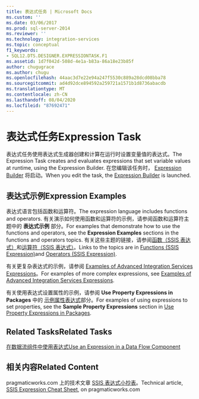 ```yaml
---
title: 表达式任务 | Microsoft Docs
ms.custom: ''
ms.date: 03/06/2017
ms.prod: sql-server-2014
ms.reviewer: ''
ms.technology: integration-services
ms.topic: conceptual
f1_keywords:
- SQL12.DTS.DESIGNER.EXPRESSIONTASK.F1
ms.assetid: 1d7f042d-508d-4e1a-b83a-86a18e23b85f
author: chugugrace
ms.author: chugu
ms.openlocfilehash: 44aac3d7e22e94a247f5530c889a28dcd08bba78
ms.sourcegitcommit: ad4d92dce894592a259721a1571b1d8736abacdb
ms.translationtype: MT
ms.contentlocale: zh-CN
ms.lasthandoff: 08/04/2020
ms.locfileid: "87692471"
---
```

# <a name="expression-task"></a><span data-ttu-id="f18b3-102">表达式任务</span><span class="sxs-lookup"><span data-stu-id="f18b3-102">Expression Task</span></span>
  <span data-ttu-id="f18b3-103">表达式任务使用表达式生成器创建和计算在运行时设置变量值的表达式。</span><span class="sxs-lookup"><span data-stu-id="f18b3-103">The Expression Task creates and evaluates expressions that set variable values at runtime, using the Expression Builder.</span></span> <span data-ttu-id="f18b3-104">在您编辑该任务时， [Expression Builder](../expressions/expression-builder.md) 将启动。</span><span class="sxs-lookup"><span data-stu-id="f18b3-104">When you edit the task, the [Expression Builder](../expressions/expression-builder.md) is launched.</span></span>  
  
## <a name="expression-examples"></a><span data-ttu-id="f18b3-105">表达式示例</span><span class="sxs-lookup"><span data-stu-id="f18b3-105">Expression Examples</span></span>  
 <span data-ttu-id="f18b3-106">表达式语言包括函数和运算符。</span><span class="sxs-lookup"><span data-stu-id="f18b3-106">The expression language includes functions and operators.</span></span> <span data-ttu-id="f18b3-107">有关演示如何使用函数和运算符的示例，请参阅函数和运算符主题中的 **表达式示例** 部分。</span><span class="sxs-lookup"><span data-stu-id="f18b3-107">For examples that demonstrate how to use the functions and operators, see the **Expression Examples** sections in the functions and operators topics.</span></span> <span data-ttu-id="f18b3-108">有关这些主题的链接，请参阅[函数（SSIS 表达式）](../expressions/functions-ssis-expression.md)和[运算符（SSIS 表达式）](../expressions/operators-ssis-expression.md)。</span><span class="sxs-lookup"><span data-stu-id="f18b3-108">Links to the topics are in [Functions &#40;SSIS Expression&#41;](../expressions/functions-ssis-expression.md)and [Operators &#40;SSIS Expression&#41;](../expressions/operators-ssis-expression.md).</span></span>  
  
 <span data-ttu-id="f18b3-109">有关更复杂表达式的示例，请参阅 [Examples of Advanced Integration Services Expressions](../expressions/examples-of-advanced-integration-services-expressions.md)。</span><span class="sxs-lookup"><span data-stu-id="f18b3-109">For examples of more complex expressions, see [Examples of Advanced Integration Services Expressions](../expressions/examples-of-advanced-integration-services-expressions.md).</span></span>  
  
 <span data-ttu-id="f18b3-110">有关使用表达式设置属性的示例，请参阅 **Use Property Expressions in Packages** 中的 [示例属性表达式](../expressions/use-property-expressions-in-packages.md)部分。</span><span class="sxs-lookup"><span data-stu-id="f18b3-110">For examples of using expressions to set properties, see the **Sample Property Expressions** section in [Use Property Expressions in Packages](../expressions/use-property-expressions-in-packages.md).</span></span>  
  
## <a name="related-tasks"></a><span data-ttu-id="f18b3-111">Related Tasks</span><span class="sxs-lookup"><span data-stu-id="f18b3-111">Related Tasks</span></span>  
 [<span data-ttu-id="f18b3-112">在数据流组件中使用表达式</span><span class="sxs-lookup"><span data-stu-id="f18b3-112">Use an Expression in a Data Flow Component</span></span>](../use-an-expression-in-a-data-flow-component.md)  
  
## <a name="related-content"></a><span data-ttu-id="f18b3-113">相关内容</span><span class="sxs-lookup"><span data-stu-id="f18b3-113">Related Content</span></span>  
 <span data-ttu-id="f18b3-114">pragmaticworks.com 上的技术文章 [SSIS 表达式小抄表](https://pragmaticworks.com/Resources/Cheat-Sheets/SSIS-Expression-Cheat-Sheet)。</span><span class="sxs-lookup"><span data-stu-id="f18b3-114">Technical article, [SSIS Expression Cheat Sheet](https://pragmaticworks.com/Resources/Cheat-Sheets/SSIS-Expression-Cheat-Sheet), on pragmaticworks.com</span></span>  
  
  
